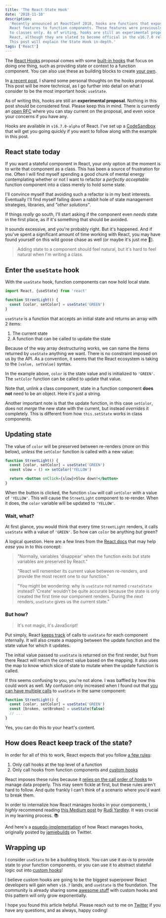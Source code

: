 ```yaml
---
title: 'The React State Hook'
date: '2018-11-10'
description:
  'Recently announced at ReactConf 2018, hooks are functions that expose certain
  React features to function components. These features were previously limited
  to classes only. As of writing, hooks are still an experimental proposal in
  React, although they are slated to become official in the v16.7.0 release.
  This post will explain the State Hook in-depth.'
tags: ['React']
---
```


The [React Hooks](https://reactjs.org/docs/hooks-intro.html) proposal comes with
some [built-in hooks](https://reactjs.org/docs/hooks-reference.html) that focus
on doing one thing, such as providing state or context to a function component.
You can also use these as building blocks to create
[your own](https://reactjs.org/docs/hooks-custom.html).

In [a recent post](/blog/on-react-hooks), I shared some personal thoughts on the
hooks proposal. This post will be more technical, as I go further into detail on
what I consider to be the most important hook: `useState`.

As of writing this, hooks are still an **experimental proposal**. Nothing in
this post should be considered final. Please keep this in mind. There is
currently an [open RFC](https://github.com/reactjs/rfcs/pull/68) where you can
stay current on the proposal, and even voice your concerns if you have any.

Hooks are available in `v16.7.0-alpha` of React. I've set up a
[CodeSandbox](https://codesandbox.io/s/1z16jj9y24) that will get you going
quickly if you want to follow along with the example in this post.

## React state today

If you want a stateful component in React, your only option at the moment is to
write that component as a class. This has been a source of frustration for me.
Often I will find myself spending a good chunk of mental energy contemplating
whether or not I want to refactor a _perfectly acceptable_ function component
into a class merely to hold some state.

I'll convince myself that avoiding such a refactor is in my best interests.
Eventually I'll find myself falling down a rabbit hole of state management
strategies, libraries, and _"other solutions"_.

<gif src="https://media.giphy.com/media/swtiK9jRfE0zS/giphy.gif" caption="Down, down, down I go." />

If things _really_ go south, I'll start asking if the component even _needs_
state in the first place, as if it's something that should be avoided.

It sounds excessive, and you're probably right. But it's happened. And if you've
spent a significant amount of time working with React, you may have found
yourself on this wild goose chase as well (or maybe it's just me 🤔).

> Adding state to a component should feel natural, but it's hard to feel natural
> when I'm writing a class.

## Enter the `useState` hook

With the `useState` hook, function components can now hold local state.

```jsx
import React, {useState} from 'react'

function StreetLight() {
  const [color, setColor] = useState('GREEN')
}
```

`useState` is a function that accepts an initial state and returns an array with
2 items:

1. The current state
2. A function that can be called to update the state

Because of the way array destructuring works, we can name the items returned by
`useState` anything we want. There is no constraint imposed on us by the API. As
a convention, it seems that the React ecosystem is taking to the
`[value, setValue]` syntax.

In the example above, `color` is the state value and is initialized to
`'GREEN'`. The `setColor` function can be called to update that value.

Note that, unlink a class component, state in a function component **does not**
need to be an object. Here it's just a string.

Another important note is that the update function, in this case `setColor`,
does not _merge_ the new state with the current, but instead _overrides_ it
completely. This is different from how `this.setState` works in class
components.

## Updating state

The value of `color` will be preserved between re-renders (more on this below),
_unless_ the `setColor` function is called with a new value:

```jsx
function StreetLight() {
  const [color, setColor] = useState('GREEN')
  const slow = () => setColor('YELLOW')

  return <button onClick={slow}>Slow down!</button>
}
```

When the button is clicked, the function `slow` will call `setColor` with a
value of `'YELLOW'`. This will cause the `StreetLight` component to re-render.
When it does, the `color` variable will be updated to `'YELLOW'`.

### Wait, what?

At first glance, you would think that every time `StreetLight` renders, it calls
`useState` with a value of `'GREEN'`. So how can `color` be anything _but_
green?

A logical question. Here are a few lines from the
[React docs](https://reactjs.org/docs/hooks-state.html#declaring-a-state-variable)
that may help _ease_ you in to this concept:

> "Normally, variables 'disappear' when the function exits but state variables
> are preserved by React."

> "React will remember its current value between re-renders, and provide the
> most recent one to our function."

> "You might be wondering: why is `useState` not named `createState` instead?
> 'Create' wouldn’t be quite accurate because the state is only created the
> first time our component renders. During the next renders, `useState` gives us
> the current state."

### But how?

> It's not magic, it's JavaScript!

Put simply, React
[keeps track](https://reactjs.org/docs/hooks-faq.html#how-does-react-associate-hook-calls-with-components)
of calls to `useState` for each component internally. It will also create a
mapping between the update function and the state value for which it updates.

The initial value passed to `useState` is returned on the first render, but from
there React will return the correct value based on the mapping. It also uses the
map to know which slice of state to mutate when the update function is called.

If this seems confusing to you, you're not alone. I was baffled by how this
could work as well. My confusion only increased when I found out that
[you can have multiple calls](https://reactjs.org/docs/hooks-overview.html#declaring-multiple-state-variables)
to `useState` in the same component:

```jsx
function StreetLight() {
  const [color, setColor] = useState('GREEN')
  const [broken, setBroken] = useState(false)
  // ...
}
```

Yes, you can do this to your heart's content.

## How does React keep track of the state?

In order for all of this to work, React expects that you follow
[a few rules](https://reactjs.org/docs/hooks-rules.html#explanation):

1. Only call hooks at the top level of a function
2. Only call hooks from function components and
   [custom hooks](#writing-a-custom-hook)

React imposes these rules because it
[relies on the call order of hooks](https://reactjs.org/docs/hooks-rules.html#explanation)
to manage data properly. This may seem fickle at first, but these rules aren't
hard to follow. And quite frankly I can't think of a scenario where you'd want
to break them.

In order to internalize how React manages hooks in your components, I _highly_
recommend reading
[this Medium post](https://medium.com/@ryardley/react-hooks-not-magic-just-arrays-cd4f1857236e)
by [Rudi Yardley](https://medium.com/@ryardley). It was crucial in my learning
process. 📚

And here's a
[psuedo-implementation](https://gist.github.com/gaearon/62866046e396f4de9b4827eae861ff19)
of how React manages hooks, originally posted by
[jamiebuilds](https://mobile.twitter.com/jamiebuilds/status/1055538414538223616)
on Twitter.

## Wrapping up

I consider `useState` to be a building block. You can use it _as-is_ to provide
state to your function components, or you can use it to abstract stateful logic
out into [custom hooks](https://reactjs.org/docs/hooks-custom.html)!

I believe custom hooks are going to be the biggest superpower React developers
will gain when `v16.7` lands, and `useState` is the foundation. The community is
already sharing some
[awesome stuff](https://github.com/rehooks/awesome-react-hooks) with custom
hooks and this pattern will only grow exponentially.

I hope you found this article helpful. Please reach out to me on
[Twitter](https://twitter.com/jakewies) if you have any questions, and as
always, happy coding!
